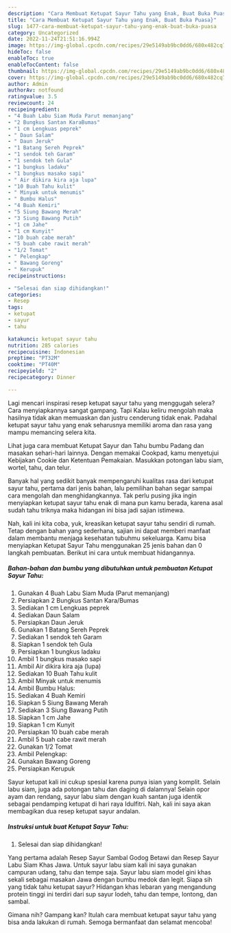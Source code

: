 ```yaml
---
description: "Cara Membuat Ketupat Sayur Tahu yang Enak, Buat Buka Puasa}"
title: "Cara Membuat Ketupat Sayur Tahu yang Enak, Buat Buka Puasa}"
slug: 1477-cara-membuat-ketupat-sayur-tahu-yang-enak-buat-buka-puasa
category: Uncategorized
date: 2022-11-24T21:51:16.994Z
image: https://img-global.cpcdn.com/recipes/29e5149ab9bc0dd6/680x482cq70/ketupat-sayur-tahu-foto-resep-utama.jpg
hideToc: false
enableToc: true
enableTocContent: false
thumbnail: https://img-global.cpcdn.com/recipes/29e5149ab9bc0dd6/680x482cq70/ketupat-sayur-tahu-foto-resep-utama.jpg
cover: https://img-global.cpcdn.com/recipes/29e5149ab9bc0dd6/680x482cq70/ketupat-sayur-tahu-foto-resep-utama.jpg
author: Admin
authorAv: notfound
ratingvalue: 3.5
reviewcount: 24
recipeingredient:
- "4 Buah Labu Siam Muda Parut memanjang"
- "2 Bungkus Santan KaraBumas"
- "1 cm Lengkuas peprek"
- " Daun Salam"
- " Daun Jeruk"
- "1 Batang Sereh Peprek"
- "1 sendok teh Garam"
- "1 sendok teh Gula"
- "1 bungkus ladaku"
- "1 bungkus masako sapi"
- " Air dikira kira aja lupa"
- "10 Buah Tahu kulit"
- " Minyak untuk menumis"
- " Bumbu Halus"
- "4 Buah Kemiri"
- "5 Siung Bawang Merah"
- "3 Siung Bawang Putih"
- "1 cm Jahe"
- "1 cm Kunyit"
- "10 buah cabe merah"
- "5 buah cabe rawit merah"
- "1/2 Tomat"
- " Pelengkap"
- " Bawang Goreng"
- " Kerupuk"
recipeinstructions:

- "Selesai dan siap dihidangkan!"
categories:
- Resep
tags:
- ketupat
- sayur
- tahu

katakunci: ketupat sayur tahu 
nutrition: 285 calories
recipecuisine: Indonesian
preptime: "PT32M"
cooktime: "PT40M"
recipeyield: "2"
recipecategory: Dinner

---
```



Lagi mencari inspirasi resep ketupat sayur tahu yang menggugah selera? Cara menyiapkannya sangat gampang. Tapi Kalau keliru mengolah maka hasilnya tidak akan memuaskan dan justru cenderung tidak enak. Padahal ketupat sayur tahu yang enak seharusnya memiliki aroma dan rasa yang mampu memancing selera kita.


Lihat juga cara membuat Ketupat Sayur dan Tahu bumbu Padang dan masakan sehari-hari lainnya. Dengan memakai Cookpad, kamu menyetujui Kebijakan Cookie dan Ketentuan Pemakaian. Masukkan potongan labu siam, wortel, tahu, dan telur.

Banyak hal yang sedikit banyak mempengaruhi kualitas rasa dari ketupat sayur tahu, pertama dari jenis bahan, lalu pemilihan bahan segar sampai cara mengolah dan menghidangkannya. Tak perlu pusing jika ingin menyiapkan ketupat sayur tahu enak di mana pun kamu berada, karena asal sudah tahu triknya maka hidangan ini bisa jadi sajian istimewa.


Nah, kali ini kita coba, yuk, kreasikan ketupat sayur tahu sendiri di rumah. Tetap dengan bahan yang sederhana, sajian ini dapat memberi manfaat dalam membantu menjaga kesehatan tubuhmu sekeluarga. Kamu bisa menyiapkan Ketupat Sayur Tahu menggunakan 25 jenis bahan dan 0 langkah pembuatan. Berikut ini cara untuk membuat hidangannya.

<!--inarticleads1-->

##### Bahan-bahan dan bumbu yang dibutuhkan untuk pembuatan Ketupat Sayur Tahu:

1. Gunakan 4 Buah Labu Siam Muda (Parut memanjang)
1. Persiapkan 2 Bungkus Santan Kara/Bumas
1. Sediakan 1 cm Lengkuas peprek
1. Sediakan  Daun Salam
1. Persiapkan  Daun Jeruk
1. Gunakan 1 Batang Sereh Peprek
1. Sediakan 1 sendok teh Garam
1. Siapkan 1 sendok teh Gula
1. Persiapkan 1 bungkus ladaku
1. Ambil 1 bungkus masako sapi
1. Ambil  Air dikira kira aja (lupa)
1. Sediakan 10 Buah Tahu kulit
1. Ambil  Minyak untuk menumis
1. Ambil  Bumbu Halus:
1. Sediakan 4 Buah Kemiri
1. Siapkan 5 Siung Bawang Merah
1. Sediakan 3 Siung Bawang Putih
1. Siapkan 1 cm Jahe
1. Siapkan 1 cm Kunyit
1. Persiapkan 10 buah cabe merah
1. Ambil 5 buah cabe rawit merah
1. Gunakan 1/2 Tomat
1. Ambil  Pelengkap:
1. Gunakan  Bawang Goreng
1. Persiapkan  Kerupuk


Sayur ketupat kali ini cukup spesial karena punya isian yang komplit. Selain labu siam, juga ada potongan tahu dan daging di dalamnya! Selain opor ayam dan rendang, sayur labu siam dengan kuah santan juga identik sebagai pendamping ketupat di hari raya Idulfitri. Nah, kali ini saya akan membagikan dua resep ketupat sayur andalan. 

<!--inarticleads2-->

##### Instruksi untuk buat Ketupat Sayur Tahu:


1. Selesai dan siap dihidangkan!

Yang pertama adalah Resep Sayur Sambal Godog Betawi dan Resep Sayur Labu Siam Khas Jawa. Untuk sayur labu siam kali ini saya gunakan campuran udang, tahu dan tempe saja. Sayur labu siam model gini khas sekali sebagai masakan Jawa dengan bumbu medok dan legit. Siapa sih yang tidak tahu ketupat sayur? Hidangan khas lebaran yang mengandung protein tinggi ini terdiri dari sup sayur lodeh, tahu dan tempe, lontong, dan sambal. 

Gimana nih? Gampang kan? Itulah cara membuat ketupat sayur tahu yang bisa anda lakukan di rumah. Semoga bermanfaat dan selamat mencoba!
